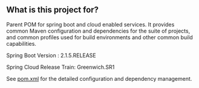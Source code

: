 ## What is this project for? ##

Parent POM for spring boot and cloud enabled services. It provides common Maven configuration and dependencies for the suite of projects, and common profiles used for build environments and other common build capabilities.

Spring Boot Version : 2.1.5.RELEASE

Spring Cloud Release Train: Greenwich.SR1

See [pom.xml](https://github.com/department-of-veterans-affairs/bip-framework/blob/master/bip-framework-parentpom/pom.xml) for the detailed configuration and dependency management.
